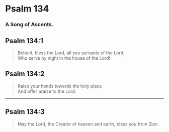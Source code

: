 # Psalm 134

### A Song of Ascents.

## Psalm 134:1

> Behold, bless the Lord, all you servants of the Lord,  
> Who serve by night in the house of the Lord!

## Psalm 134:2

> Raise your hands towards the holy place  
> And offer praise to the Lord.

---

## Psalm 134:3

> May the Lord, the Creator of heaven and earth, bless you from Zion.
